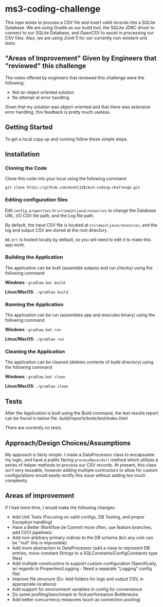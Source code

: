 <!--
*** Thanks for checking out the Best-README-Template. If you have a suggestion
*** that would make this better, please fork the repo and create a pull request
*** or simply open an issue with the tag "enhancement".
*** Thanks again! Now go create something AMAZING! :D
***
***
***
*** To avoid retyping too much info. Do a search and replace for the following:
*** github_username, repo_name, twitter_handle, email, project_title, project_description
-->


# ms3-coding-challenge
This repo exists to process a CSV file and insert valid records into a SQLite Database. We are using Gradle as our build tool, the SQLite JDBC driver to connect to our SQLite Database, and OpenCSV to assist in processing our CSV files. Also, we are using JUnit 5 for our currently non-existent unit tests.

<!-- Areas of Improvement -->
## "Areas of Improvement" Given by Engineers that "reviewed" this challenge

The notes offered by engineers that reviewed this challenge were the following:
* Not an object oriented solution
* No attempt at error handling

Given that my solution was object-oriented and that there was extensive error handling, this feedback is pretty much useless. 

<!-- GETTING STARTED -->
## Getting Started

To get a local copy up and running follow these simple steps.

## Installation
### Cloning the Code

Clone this code into your local using the following command

`git clone https://github.com/mseh1128/ms3-coding-challenge.git`

### Editing configuration files

Edit `config.properties` in `src\main\java\resources` to change the Database URL, I/O CSV file path, and the Log file path.

By default, the input CSV file is located at `src\main\java\resources`, and the log and output CSV are stored at the root directory.

`DB.Url` is hosted locally by default, so you will need to edit it to make this app work.

### Building the Application 

The application can be built (assemble outputs and run checks) using the following command 

**Windows** : `gradlew.bat build`

**Linux/MacOS**: `./gradlew build`

### Running the Application

The application can be run (assembles app and executes binary) using the following command 

**Windows** : `gradlew.bat run`

**Linux/MacOS**: `./gradlew run`

### Cleaning the Application

The application can be cleaned (deletes contents of build directory) using the following command

**Windows** : `gradlew.bat clean`

**Linux/MacOS**: `./gradlew clean`

## Tests

After the Application is built using the Build command, the test results report can be found in below file.
*build/reports/tests/test/index.html*

There are currently no tests.

## Approach/Design Choices/Assumptions

My approach is fairly simple. I made a DataProcessor class to encapsulate my logic, and have a public facing `processRecords()` method which utilizes a series of helper methods to process our CSV records. At present, this class isn't very reusable, however adding multiple contructors to allow for custom configurations would easily rectify this issue without adding too much complexity.

## Areas of improvement
If I had more time, I would make the following changes:
* Add Unit Tests (Focusing on valid configs, DB Testing, and proper Exception handling)
* Have a Better Workflow (ie Commit more often, use feature branches, add CI/CI pipelines)
* Add non-arbitrary primary indices to the DB schema (b/c any cols can be "null" this is impossible)
* Add more abstraction to DataProcessor (add a class to represent DB entries, move constant Strings to a SQLConstants/ConfigConstants type files)
* Add multiple constructors to support custom configuration (Specifically, w/ regards to Properties/Logging - Need a separate "Logging" config file)
* Improve file structure (Ex: Add folders for logs and output CSV, in appropriate locations)
* Add support for environment variables in config for convenience
* Do some profiling/benchmark to find performance Bottlenecks
* Add better concurrency measures (such as connection pooling) 

